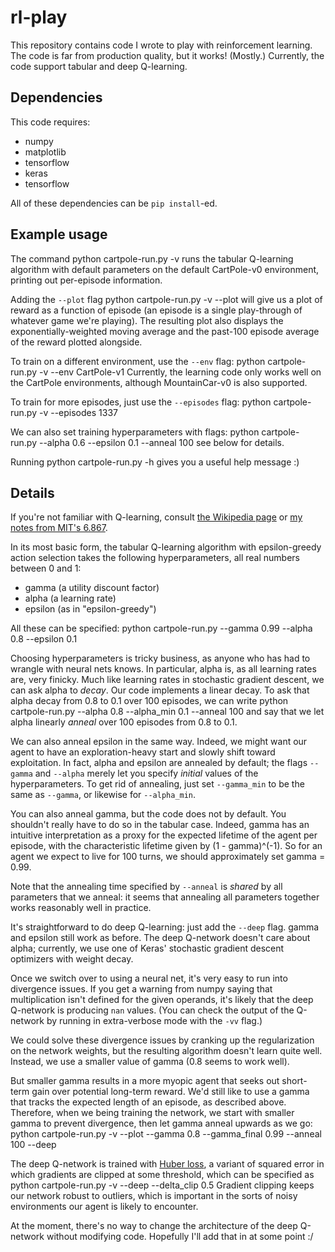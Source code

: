 # rl-play

This repository contains code I wrote to play with reinforcement learning.
The code is far from production quality, but it works! (Mostly.)
Currently, the code support tabular and deep Q-learning.

## Dependencies

This code requires:
* numpy
* matplotlib
* tensorflow
* keras
* tensorflow

All of these dependencies can be `pip install`-ed.

## Example usage

The command
    python cartpole-run.py -v
runs the tabular Q-learning algorithm with default parameters
on the default CartPole-v0 environment,
printing out per-episode information.

Adding the `--plot` flag
    python cartpole-run.py -v --plot
will give us a plot of reward as a function of episode
(an episode is a single play-through of whatever game we're playing).
The resulting plot also displays
the exponentially-weighted moving average
and the past-100 episode average of the reward plotted alongside.

To train on a different environment,
use the `--env` flag:
    python cartpole-run.py -v --env CartPole-v1
Currently, the learning code only works well on the CartPole environments,
although MountainCar-v0 is also supported.

To train for more episodes, just use the `--episodes` flag:
    python cartpole-run.py -v --episodes 1337

We can also set training hyperparameters with flags:
    python cartpole-run.py --alpha 0.6 --epsilon 0.1 --anneal 100
see below for details.

Running
    python cartpole-run.py -h
gives you a useful help message :)

## Details

If you're not familiar with Q-learning,
consult [the Wikipedia page](https://en.wikipedia.org/wiki/Q-learning)
or [my notes from MIT's 6.867](http://web.mit.edu/txz/www/links.html).

In its most basic form, the tabular Q-learning algorithm
with epsilon-greedy action selection
takes the following hyperparameters,
all real numbers between 0 and 1:
* gamma (a utility discount factor)
* alpha (a learning rate)
* epsilon (as in "epsilon-greedy")

All these can be specified:
    python cartpole-run.py --gamma 0.99 --alpha 0.8 --epsilon 0.1

Choosing hyperparameters is tricky business,
as anyone who has had to wrangle with neural nets knows.
In particular, alpha is, as all learning rates are,
very finicky.
Much like learning rates in stochastic gradient descent,
we can ask alpha to *decay*.
Our code implements a linear decay.
To ask that alpha decay from 0.8 to 0.1 over 100 episodes,
we can write
    python cartpole-run.py --alpha 0.8 --alpha_min 0.1 --anneal 100
and say that we let alpha linearly *anneal* over 100 episodes from 0.8 to 0.1.

We can also anneal epsilon in the same way.
Indeed, we might want our agent to have an exploration-heavy start
and slowly shift toward exploitation.
In fact, alpha and epsilon are annealed by default;
the flags `--gamma` and `--alpha` merely let you specify
*initial* values of the hyperparameters.
To get rid of annealing, just set `--gamma_min` to be the same as `--gamma`,
or likewise for `--alpha_min`.

You can also anneal gamma,
but the code does not by default.
You shouldn't really have to do so in the tabular case.
Indeed, gamma has an intuitive interpretation
as a proxy for the expected lifetime of the agent per episode,
with the characteristic lifetime given by (1 - gamma)^(-1).
So for an agent we expect to live for 100 turns,
we should approximately set gamma = 0.99.

Note that the annealing time specified by `--anneal`
is *shared* by all parameters that we anneal:
it seems that annealing all parameters together
works reasonably well in practice.

It's straightforward to do deep Q-learning:
just add the `--deep` flag.
gamma and epsilon still work as before.
The deep Q-network doesn't care about alpha;
currently, we use one of Keras' stochastic gradient descent optimizers with weight decay.

Once we switch over to using a neural net,
it's very easy to run into divergence issues.
If you get a warning from numpy saying
that multiplication isn't defined for the given operands,
it's likely that the deep Q-network is producing `nan` values.
(You can check the output of the Q-network
by running in extra-verbose mode with the `-vv` flag.)

We could solve these divergence issues
by cranking up the regularization on the network weights,
but the resulting algorithm doesn't learn quite well.
Instead, we use a smaller value of gamma (0.8 seems to work well).

But smaller gamma results in a more myopic agent
that seeks out short-term gain over potential long-term reward.
We'd still like to use a gamma that tracks the expected length of an episode,
as described above.
Therefore, when we being training the network,
we start with smaller gamma to prevent divergence,
then let gamma anneal upwards as we go:
    python cartpole-run.py -v --plot --gamma 0.8 --gamma_final 0.99 --anneal 100 --deep

The deep Q-network is trained with [Huber loss](https://en.wikipedia.org/wiki/Huber_loss),
a variant of squared error
in which gradients are clipped at some threshold,
which can be specified as
    python cartpole-run.py -v --deep --delta_clip 0.5
Gradient clipping keeps our network robust to outliers,
which is important in the sorts of noisy environments
our agent is likely to encounter.

At the moment,
there's no way to change the architecture of the deep Q-network
without modifying code.
Hopefully I'll add that in at some point :/

